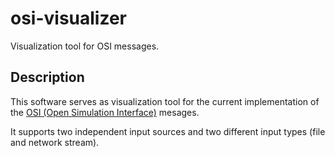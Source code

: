 # osi-visualizer

Visualization tool for OSI messages.

## Description

This software serves as visualization tool for the current implementation of the [OSI (Open Simulation Interface)](https://github.com/OpenSimulationInterface/open-simulation-interface) mesages.


It supports two independent input sources and two different input types (file and network stream). 


